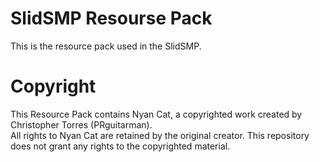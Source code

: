 # SlidSMP Resourse Pack
This is the resource pack used in the SlidSMP.
# Copyright
This Resource Pack contains Nyan Cat, a copyrighted work created by Christopher Torres (PRguitarman).  
All rights to Nyan Cat are retained by the original creator. This repository does not grant any rights to the copyrighted material.
